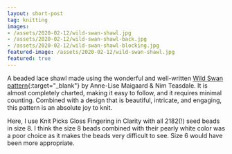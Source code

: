 ```yaml
---
layout: short-post
tag: knitting
images:
- /assets/2020-02-12/wild-swan-shawl.jpg
- /assets/2020-02-12/wild-swan-shawl-back.jpg
- /assets/2020-02-12/wild-swan-shawl-blocking.jpg
featured-image: /assets/2020-02-12/wild-swan-shawl.jpg
featured: true
---
```

A beaded lace shawl<!--more--> made using the wonderful and well-written [Wild Swan pattern](https://www.ravelry.com/patterns/library/wild-swan){:target="_blank"} by Anne-Lise Maigaard & Nim Teasdale. It is almost completely charted, making it easy to follow, and it requires minimal counting. Combined with a design that is beautiful, intricate, and engaging, this pattern is an absolute joy to knit. 

Here, I use Knit Picks Gloss Fingering in Clarity with all 2182(!) seed beads in size 8. I think the size 8 beads combined with their pearly white color was a poor choice as it makes the beads very difficult to see. Size 6 would have been more appropriate.